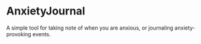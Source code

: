 # AnxietyJournal

A simple tool for taking note of when you are anxious, or journaling anxiety-provoking events.
